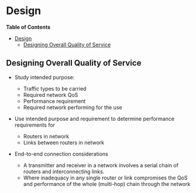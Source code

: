 # Design
<!-- markdown-toc start - Don't edit this section. Run M-x markdown-toc-refresh-toc -->
**Table of Contents**

- [Design](#design)
    - [Designing Overall Quality of Service](#designing-overall-quality-of-service)

<!-- markdown-toc end -->

## Designing Overall Quality of Service
* Study intended purpose:
  * Traffic types to be carried
  * Required network QoS
  * Performance requirement
  * Required network performing for the use

* Use intended purpose and requirement to determine performance requirements for
  * Routers in network
  * Links between routers in network

* End-to-end connection considerations
  * A transmitter and receiver in a network involves a serial chain of routers and interconnecting links.
  * Where inadequacy in any single router or link compromises the QoS and performance of the whole (multi-hop) chain through the network
